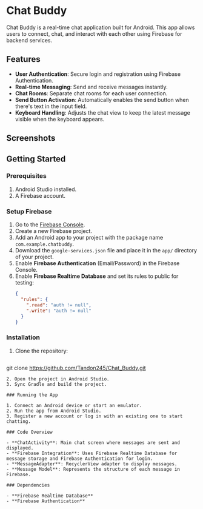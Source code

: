 # Chat Buddy

Chat Buddy is a real-time chat application built for Android. This app allows users to connect, chat, and interact with each other using Firebase for backend services. 

## Features

- **User Authentication**: Secure login and registration using Firebase Authentication.
- **Real-time Messaging**: Send and receive messages instantly.
- **Chat Rooms**: Separate chat rooms for each user connection.
- **Send Button Activation**: Automatically enables the send button when there's text in the input field.
- **Keyboard Handling**: Adjusts the chat view to keep the latest message visible when the keyboard appears.

## Screenshots


## Getting Started

### Prerequisites

1. Android Studio installed.
2. A Firebase account.

### Setup Firebase

1. Go to the [Firebase Console](https://console.firebase.google.com/).
2. Create a new Firebase project.
3. Add an Android app to your project with the package name `com.example.chatbuddy`.
4. Download the `google-services.json` file and place it in the `app/` directory of your project.
5. Enable **Firebase Authentication** (Email/Password) in the Firebase Console.
6. Enable **Firebase Realtime Database** and set its rules to public for testing:
   ```json
   {
     "rules": {
       ".read": "auth != null",
       ".write": "auth != null"
     }
   }


### Installation

1. Clone the repository:

    ```bash
git clone https://github.com/Tandon245/Chat_Buddy.git
   ```
2. Open the project in Android Studio.
3. Sync Gradle and build the project.

### Running the App

1. Connect an Android device or start an emulator.
2. Run the app from Android Studio.
3. Register a new account or log in with an existing one to start chatting.

### Code Overview

- **ChatActivity**: Main chat screen where messages are sent and displayed.
- **Firebase Integration**: Uses Firebase Realtime Database for message storage and Firebase Authentication for login.
- **MessageAdapter**: RecyclerView adapter to display messages.
- **Message Model**: Represents the structure of each message in Firebase.

### Dependencies

- **Firebase Realtime Database**
- **Firebase Authentication**


